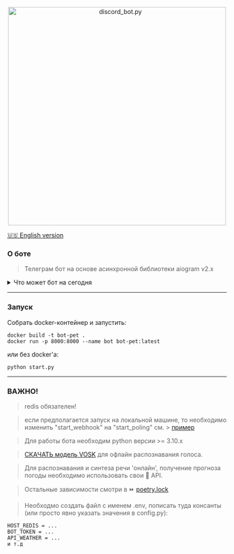 <p align="center">
  <img alt="discord_bot.py" src="https://i.ibb.co/FX1jp6H/preview-logo.webp" width="500px">
</p>


[:us: English version](README_en.md)
### О боте

>Телеграм бот на основе асинхронной библиотеки aiogram v2.x


<details>
 <summary>Что может бот на сегодня</summary>
<ul>
  <li>Оповестить о погоде :heavy_check_mark:</li>
  <li>Напомнить о делах :heavy_check_mark:</li>
  <li>Сохранять пароли :heavy_check_mark:</li>
  <li>Узнать какие дни "удачные" для стрижки :heavy_check_mark:</li>
  <li>Получить гороскоп :heavy_check_mark:</li>
</ul>
</details>

***

### Запуск
Собрать docker-контейнер и запустить:
```
docker build -t bot-pet .
docker run -p 8000:8000 --name bot bot-pet:latest 
```
или без docker'a:
```
python start.py
```

***

### ВАЖНО!
> redis обязателен!

> если предполагается запуск на локальной машине, то необходимо изменить "start_webhook" на "start_poling" см. > [пример](https://github.com/bbt-t/call-support/blob/master/start.py)

> Для работы бота необходим python версии >= 3.10.x

> [СКАЧАТЬ модель VOSK](https://alphacephei.com/vosk/models) для офлайн распознавания голоса.

> Для распознавания и синтеза речи 'онлайн', получение прогноза погоды необходимо использовать свои :key: API.

> Остальные зависимости смотри в :fast_forward: [poetry.lock](https://github.com/bbt-t/bot-pet-project/blob/master/poetry.lock)

> Необходмо создать файл с именем .env, пописать туда консанты (или просто явно указать значения в config.py):
```
HOST_REDIS = ...
BOT_TOKEN = ...
API_WEATHER = ...
и т.д
``` 
